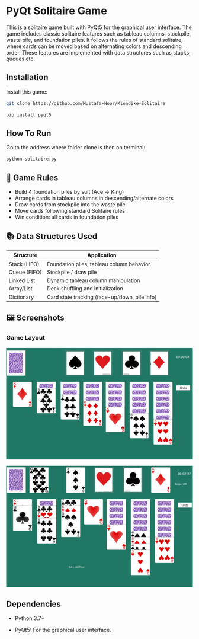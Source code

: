 
# PyQt Solitaire Game

This is a solitaire game built with PyQt5 for the graphical user interface. The game includes classic solitaire features such as tableau columns, stockpile, waste pile, and foundation piles. It follows the rules of standard solitaire, where cards can be moved based on alternating colors and descending order. These features are implemented with data structures such as stacks, queues etc.


## Installation

Install this game:

```bash
git clone https://github.com/Mustafa-Noor/Klondike-Solitaire
```
```bash
pip install pyqt5
```
    
## How To Run
Go to the address where folder clone is then on terminal:
```bash
python solitaire.py
```

## 📏 Game Rules

- Build 4 foundation piles by suit (Ace → King)
- Arrange cards in tableau columns in descending/alternate colors
- Draw cards from stockpile into the waste pile
- Move cards following standard Solitaire rules
- Win condition: all cards in foundation piles

## 📚 Data Structures Used

| Structure      | Application                                      |
|----------------|--------------------------------------------------|
| Stack (LIFO)   | Foundation piles, tableau column behavior        |
| Queue (FIFO)   | Stockpile / draw pile                            |
| Linked List    | Dynamic tableau column manipulation              |
| Array/List     | Deck shuffling and initialization                |
| Dictionary     | Card state tracking (face-up/down, pile info)    |


## 🖼️ Screenshots



### Game Layout
![Game Layout](Images/start.png)

![Card Move](Images/mid.png)


## Dependencies
- Python 3.7+

- PyQt5: For the graphical user interface.

